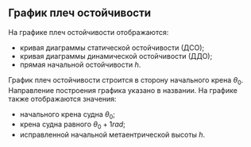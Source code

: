 ## График плеч остойчивости
На графике плеч остойчивости отображаются:
- кривая диаграммы статической остойчивости (ДСО);
- кривая диаграммы динамической остойчивости (ДДО);
- прямая начальной остойчивости $h$.

График плеч остойчивости строится в сторону начального крена $\theta_0$. Направление построения графика указано в названии. На графике также отображаются значения:
- начального крена судна $\theta_0$;
- крена судна равного $\theta_0+1rad$;
- исправленной начальной метаентрической высоты $h$.
